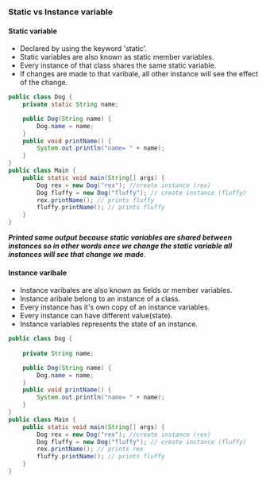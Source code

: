 ### Static vs Instance variable

#### Static variable
- Declared by using the keyword 'static'.
- Static variables are also known as static member variables.
- Every instance of that class shares the same static variable.
- If changes are made to that varibale, all other instance will see the effect of the change.
```java
public class Dog {
    private static String name;

    public Dog(String name) {
        Dog.name = name;
    }
    public void printName() {
        System.out.println("name= " + name);
    }
}
public class Main {
    public static void main(String[] args) {
        Dog rex = new Dog("rex"); //create instance (rex)
        Dog fluffy = new Dog("fluffy"); // create instance (fluffy)
        rex.printName(); // prints fluffy
        fluffy.printName(); // prints fluffy
    }
}
```
***Printed same output because static variables are shared between instances so in other words once we change the static variable all instances will see that change we made***.

#### Instance varibale
- Instance varibales are also known as fields or member variables.
- Instance aribale belong to an instance of a class.
- Every instance has it's own copy of an instance variables.
- Every instance can have different value(state).
- Instance variables represents the state of an instance.
```java
public class Dog {
    
    private String name;

    public Dog(String name) {
        Dog.name = name;
    }
    public void printName() {
        System.out.println("name= " + name);
    }
}
public class Main {
    public static void main(String[] args) {
        Dog rex = new Dog("rex"); //create instance (rex)
        Dog fluffy = new Dog("fluffy"); // create instance (fluffy)
        rex.printName(); // prints rex
        fluffy.printName(); // prints fluffy
    }
}
```
